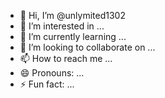 - 👋 Hi, I’m @unlymited1302
- 👀 I’m interested in ...
- 🌱 I’m currently learning ...
- 💞️ I’m looking to collaborate on ...
- 📫 How to reach me ...
- 😄 Pronouns: ...
- ⚡ Fun fact: ...

<!---
unlymited1302/unlymited1302 is a ✨ special ✨ repository because its `README.md` (this file) appears on your GitHub profile.
You can click the Preview link to take a look at your changes. kita akan berubah menjadi skalshvi
--->
